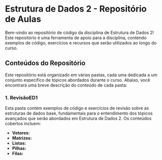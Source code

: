 # Estrutura de Dados 2 - Repositório de Aulas

Bem-vindo ao repositório de código da disciplina de Estrutura de Dados 2! Este repositório é uma ferramenta de apoio para a disciplina, contendo exemplos de código, exercícios e recursos que serão utilizados ao longo do curso.

## Conteúdos do Repositório

Este repositório está organizado em várias pastas, cada uma dedicada a um conjunto específico de tópicos abordados durante o curso. Abaixo, você encontrará uma breve descrição do conteúdo de cada pasta:

### 1. RevisãoED1

Esta pasta contém exemplos de código e exercícios de revisão sobre as estruturas de dados base, fundamentais para o entendimento dos tópicos avançados que serão abordados em Estrutura de Dados 2. Os conteúdos cobertos incluem:

- **Vetores:** 
- **Matrizes:** 
- **Listas:** 
- **Pilhas:** 
- **Filas:** 
